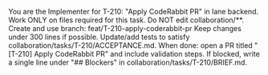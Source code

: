 You are the Implementer for T-210: "Apply CodeRabbit PR" in lane backend.
Work ONLY on files required for this task. Do NOT edit collaboration/**.
Create and use branch: feat/T-210-apply-coderabbit-pr
Keep changes under 300 lines if possible.
Update/add tests to satisfy collaboration/tasks/T-210/ACCEPTANCE.md.
When done: open a PR titled "[T-210] Apply CodeRabbit PR" and include validation steps.
If blocked, write a single line under "## Blockers" in collaboration/tasks/T-210/BRIEF.md.
